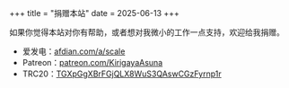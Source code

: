 +++
title = "捐赠本站"
date = 2025-06-13
+++

如果你觉得本站对你有帮助，或者想对我微小的工作一点支持，欢迎给我捐赠。

- 爱发电：[afdian.com/a/scale](https://afdian.com/a/scale)
- Patreon：[patreon.com/KirigayaAsuna](https://patreon.com/KirigayaAsuna?utm_medium=unknown&utm_source=join_link&utm_campaign=creatorshare_creator&utm_content=copyLink)
- TRC20：[TGXpGgXBrFGjQLX8WuS3QAswCGzFyrnp1r](https://tronscan.org/#/address/TGXpGgXBrFGjQLX8WuS3QAswCGzFyrnp1r)
